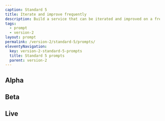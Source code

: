 ```yaml
---
caption: Standard 5
title: Iterate and improve frequently
description: Build a service that can be iterated and improved on a frequent basis and make sure that you have the capacity, resources and technical flexibility to do so.
tags:
  - prompt
  - version-2
layout: prompt
permalink: /version-2/standard-5/prompts/
eleventyNavigation:
  key: version-2-standard-5-prompts
  title: Standard 5 prompts
  parent: version-2
---
```


## Alpha

## Beta

## Live
